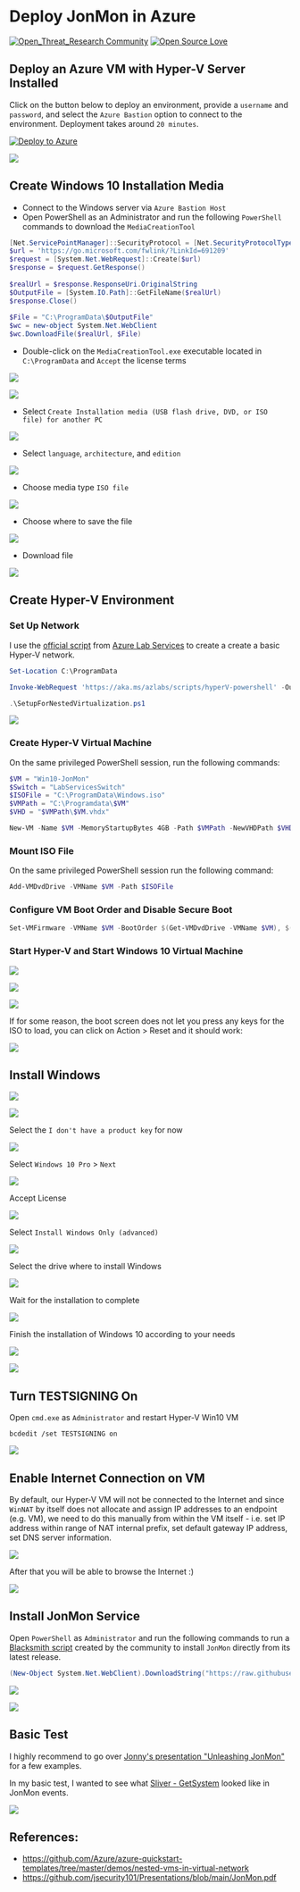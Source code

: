# Deploy JonMon in Azure

[![Open_Threat_Research Community](https://img.shields.io/badge/Open_Threat_Research-Community-brightgreen.svg)](https://twitter.com/OTR_Community)
[![Open Source Love](https://badges.frapsoft.com/os/v3/open-source.svg?v=103)](https://github.com/ellerbrock/open-source-badges/)

## Deploy an Azure VM with Hyper-V Server Installed

Click on the button below to deploy an environment, provide a `username` and `password`, and select the `Azure Bastion` option to connect to the environment. Deployment takes around `20 minutes`.

[![Deploy to Azure](https://aka.ms/deploytoazurebutton)](https://portal.azure.com/#create/Microsoft.Template/uri/https%3A%2F%2Fraw.githubusercontent.com%2FOTRF%2FBlacksmith%2Fmaster%2Ftemplates%2Fazure%2FWin-Server-HyperV%2Fazuredeploy.json)

![](images/00-ARM-Template-Deploy-Properties.png)

## Create Windows 10 Installation Media

* Connect to the Windows server via `Azure Bastion Host`
* Open PowerShell as an Administrator and run the following `PowerShell` commands to download the `MediaCreationTool`

```PowerShell
[Net.ServicePointManager]::SecurityProtocol = [Net.SecurityProtocolType]::Tls12 
$url = 'https://go.microsoft.com/fwlink/?LinkId=691209' 
$request = [System.Net.WebRequest]::Create($url) 
$response = $request.GetResponse() 
 
$realUrl = $response.ResponseUri.OriginalString 
$OutputFile = [System.IO.Path]::GetFileName($realUrl) 
$response.Close() 
 
$File = "C:\ProgramData\$OutputFile" 
$wc = new-object System.Net.WebClient 
$wc.DownloadFile($realUrl, $File)
```

* Double-click on the `MediaCreationTool.exe` executable located in `C:\ProgramData` and `Accept` the license terms

![](images/01-MediaCreationTool-GettingReady.png)

![](images/02-MediaCreationTool-AcceptTerms.png)

* Select `Create Installation media (USB flash drive, DVD, or ISO file) for another PC`

![](images/03-MediaCreationTool-CreateInstallationMedia.png)

* Select `language`, `architecture`, and `edition`

![](images/04-MediaCreationTool-CreateInstallationMedia-SelectLanguage.png)

* Choose media type `ISO file`

![](images/05-MediaCreationTool-CreateInstallationMedia-ChooseISOMedia.png)

* Choose where to save the file

![](images/06-MediaCreationTool-CreateInstallationMedia-SaveToFile.png)

* Download file

![](images/07-MediaCreationTool-CreateInstallationMedia-DownloadingFile.png)

## Create Hyper-V Environment

### Set Up Network

I use the [official script](https://aka.ms/azlabs/scripts/hyperV-powershell) from [Azure Lab Services](https://learn.microsoft.com/en-us/azure/lab-services/lab-services-overview) to create a create a basic Hyper-V network.

```PowerShell
Set-Location C:\ProgramData

Invoke-WebRequest 'https://aka.ms/azlabs/scripts/hyperV-powershell' -Outfile SetupForNestedVirtualization.ps1 

.\SetupForNestedVirtualization.ps1 
```

![](images/08-HyperV-CreateNetwork.png)

### Create Hyper-V Virtual Machine

On the same privileged PowerShell session, run the following commands: 

```PowerShell
$VM = "Win10-JonMon" 
$Switch = "LabServicesSwitch" 
$ISOFile = "C:\ProgramData\Windows.iso" 
$VMPath = "C:\Programdata\$VM" 
$VHD = "$VMPath\$VM.vhdx" 

New-VM -Name $VM -MemoryStartupBytes 4GB -Path $VMPath -NewVHDPath $VHD -NewVHDSizeBytes 60GB -Generation 2 -SwitchName $Switch 
```

### Mount ISO File

On the same privileged PowerShell session run the following command:

```PowerShell
Add-VMDvdDrive -VMName $VM -Path $ISOFile
```

### Configure VM Boot Order and Disable Secure Boot

```PowerShell
Set-VMFirmware -VMName $VM -BootOrder $(Get-VMDvdDrive -VMName $VM), $(Get-VMHardDiskDrive -VMName $VM), $(Get-VMNetworkAdapter -VMName $VM) -EnableSecureBoot Off
```

### Start Hyper-V and Start Windows 10 Virtual Machine

![](images/08-HyperV-Home.png)

![](images/09-HyperV-Start-VM.png)

![](images/10-HyperV-ConnectTo-VM.png)

If for some reason, the boot screen does not let you press any keys for the ISO to load, you can click on Action > Reset and it should work:

![](images/11-HyperV-Reset-InCase.png)

## Install Windows

![](images/12-HyperV-Windows-Installation.png)

![](images/13-HyperV-Windows-Installation-Now.png)

Select the `I don't have a product key` for now

![](images/14-HyperV-Windows-Installation-Skip-ProductKey.png)

Select `Windows 10 Pro` > `Next`

![](images/15-HyperV-Windows-Installation-Select-Win10Pro.png)

Accept License

![](images/16-HyperV-Windows-Installation-Accept-Terms.png)

Select `Install Windows Only (advanced)`

![](images/17-HyperV-Windows-Installation-Custom-Install.png)

Select the drive where to install Windows

![](images/18-HyperV-Windows-Installation-Drive-Selection.png)

Wait for the installation to complete

![](images/19-HyperV-Windows-Installation-Installing-Windows.png)

Finish the installation of Windows 10 according to your needs

![](images/20-HyperV-Windows-Installation-Select-Language.png)

![](images/21-HyperV-Windows-Installation-User.png)

## Turn TESTSIGNING On

Open `cmd.exe` as `Administrator` and restart Hyper-V Win10 VM

```
bcdedit /set TESTSIGNING on
```

![](images/22-HyperV-Windows-TESTSIGNING-On.png)

## Enable Internet Connection on VM

By default, our Hyper-V VM will not be connected to the Internet and since `WinNAT` by itself does not allocate and assign IP addresses to an endpoint (e.g. VM), we need to do this manually from within the VM itself - i.e. set IP address within range of NAT internal prefix, set default gateway IP address, set DNS server information.

![](images/23-HyperV-Windows-EnableNetwork.png)

After that you will be able to browse the Internet :)

![](images/24-HyperV-Windows-TestInternet.png)

## Install JonMon Service

Open `PowerShell` as `Administrator` and run the following commands to run a [Blacksmith script](https://github.com/OTRF/Blacksmith/blob/master/resources/scripts/powershell/endpoint-software/Install-JonMon.ps1) created by the community to install `JonMon` directly from its latest release.

```PowerShell
(New-Object System.Net.WebClient).DownloadString("https://raw.githubusercontent.com/OTRF/Blacksmith/master/resources/scripts/powershell/endpoint-software/Install-JonMon.ps1") | IEX
```

![](images/25-HyperV-Windows-JonMon-ServiceInstalled.png)

![](images/26-HyperV-Windows-JonMon-EventLogSample.png)

## Basic Test

I highly recommend to go over [Jonny's presentation "Unleashing JonMon"](https://github.com/jsecurity101/Presentations/blob/main/JonMon.pdf) for a few examples.

In my basic test, I wanted to see what [Sliver - GetSystem](https://github.com/BishopFox/sliver) looked like in JonMon events.

![](images/27-HyperV-Windows-JonMon-SliverGetSystem.png)


## References:

* https://github.com/Azure/azure-quickstart-templates/tree/master/demos/nested-vms-in-virtual-network
* https://github.com/jsecurity101/Presentations/blob/main/JonMon.pdf